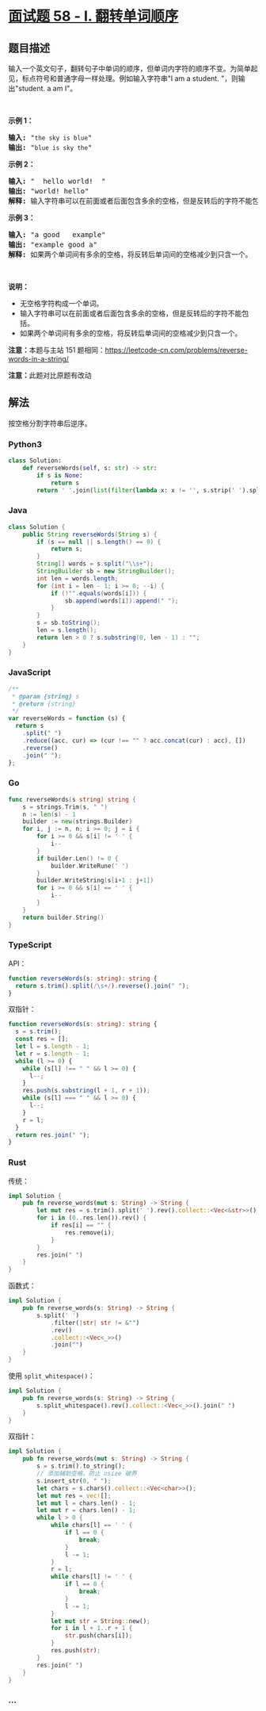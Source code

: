 # [面试题 58 - I. 翻转单词顺序](https://leetcode-cn.com/problems/fan-zhuan-dan-ci-shun-xu-lcof/)

## 题目描述

<p>输入一个英文句子，翻转句子中单词的顺序，但单词内字符的顺序不变。为简单起见，标点符号和普通字母一样处理。例如输入字符串&quot;I am a student. &quot;，则输出&quot;student. a am I&quot;。</p>

<p>&nbsp;</p>

<p><strong>示例 1：</strong></p>

<pre><strong>输入:</strong> &quot;<code>the sky is blue</code>&quot;
<strong>输出:&nbsp;</strong>&quot;<code>blue is sky the</code>&quot;
</pre>

<p><strong>示例 2：</strong></p>

<pre><strong>输入:</strong> &quot; &nbsp;hello world! &nbsp;&quot;
<strong>输出:&nbsp;</strong>&quot;world! hello&quot;
<strong>解释: </strong>输入字符串可以在前面或者后面包含多余的空格，但是反转后的字符不能包括。
</pre>

<p><strong>示例 3：</strong></p>

<pre><strong>输入:</strong> &quot;a good &nbsp; example&quot;
<strong>输出:&nbsp;</strong>&quot;example good a&quot;
<strong>解释: </strong>如果两个单词间有多余的空格，将反转后单词间的空格减少到只含一个。
</pre>

<p>&nbsp;</p>

<p><strong>说明：</strong></p>

<ul>
	<li>无空格字符构成一个单词。</li>
	<li>输入字符串可以在前面或者后面包含多余的空格，但是反转后的字符不能包括。</li>
	<li>如果两个单词间有多余的空格，将反转后单词间的空格减少到只含一个。</li>
</ul>

<p><strong>注意：</strong>本题与主站 151 题相同：<a href="https://leetcode-cn.com/problems/reverse-words-in-a-string/">https://leetcode-cn.com/problems/reverse-words-in-a-string/</a></p>

<p><strong>注意：</strong>此题对比原题有改动</p>

## 解法

按空格分割字符串后逆序。

<!-- tabs:start -->

### **Python3**

```python
class Solution:
    def reverseWords(self, s: str) -> str:
        if s is None:
            return s
        return ' '.join(list(filter(lambda x: x != '', s.strip(' ').split(' ')))[::-1])
```

### **Java**

```java
class Solution {
    public String reverseWords(String s) {
        if (s == null || s.length() == 0) {
            return s;
        }
        String[] words = s.split("\\s+");
        StringBuilder sb = new StringBuilder();
        int len = words.length;
        for (int i = len - 1; i >= 0; --i) {
            if (!"".equals(words[i])) {
                sb.append(words[i]).append(" ");
            }
        }
        s = sb.toString();
        len = s.length();
        return len > 0 ? s.substring(0, len - 1) : "";
    }
}
```

### **JavaScript**

```js
/**
 * @param {string} s
 * @return {string}
 */
var reverseWords = function (s) {
  return s
    .split(" ")
    .reduce((acc, cur) => (cur !== "" ? acc.concat(cur) : acc), [])
    .reverse()
    .join(" ");
};
```

### **Go**

```go
func reverseWords(s string) string {
	s = strings.Trim(s, " ")
	n := len(s) - 1
	builder := new(strings.Builder)
	for i, j := n, n; i >= 0; j = i {
		for i >= 0 && s[i] != ' ' {
			i--
		}
		if builder.Len() != 0 {
			builder.WriteRune(' ')
		}
		builder.WriteString(s[i+1 : j+1])
		for i >= 0 && s[i] == ' ' {
			i--
		}
	}
	return builder.String()
}
```

### **TypeScript**

API：

```ts
function reverseWords(s: string): string {
  return s.trim().split(/\s+/).reverse().join(" ");
}
```

双指针：

```ts
function reverseWords(s: string): string {
  s = s.trim();
  const res = [];
  let l = s.length - 1;
  let r = s.length - 1;
  while (l >= 0) {
    while (s[l] !== " " && l >= 0) {
      l--;
    }
    res.push(s.substring(l + 1, r + 1));
    while (s[l] === " " && l >= 0) {
      l--;
    }
    r = l;
  }
  return res.join(" ");
}
```

### **Rust**

传统：

```rust
impl Solution {
    pub fn reverse_words(mut s: String) -> String {
        let mut res = s.trim().split(' ').rev().collect::<Vec<&str>>();
        for i in (0..res.len()).rev() {
            if res[i] == "" {
                res.remove(i);
            }
        }
        res.join(" ")
    }
}
```

函数式：

```rust
impl Solution {
    pub fn reverse_words(s: String) -> String {
        s.split(' ')
            .filter(|str| str != &"")
            .rev()
            .collect::<Vec<_>>()
            .join("")
    }
}
```

使用 `split_whitespace()`：

```rust
impl Solution {
    pub fn reverse_words(s: String) -> String {
        s.split_whitespace().rev().collect::<Vec<_>>().join(" ")
    }
}
```

双指针：

```rust
impl Solution {
    pub fn reverse_words(mut s: String) -> String {
        s = s.trim().to_string();
        // 添加辅助空格，防止 usize 破界
        s.insert_str(0, " ");
        let chars = s.chars().collect::<Vec<char>>();
        let mut res = vec![];
        let mut l = chars.len() - 1;
        let mut r = chars.len() - 1;
        while l > 0 {
            while chars[l] == ' ' {
                if l == 0 {
                    break;
                }
                l -= 1;
            }
            r = l;
            while chars[l] != ' ' {
                if l == 0 {
                    break;
                }
                l -= 1;
            }
            let mut str = String::new();
            for i in l + 1..r + 1 {
                str.push(chars[i]);
            }
            res.push(str);
        }
        res.join(" ")
    }
}
```

### **...**

```

```

<!-- tabs:end -->
